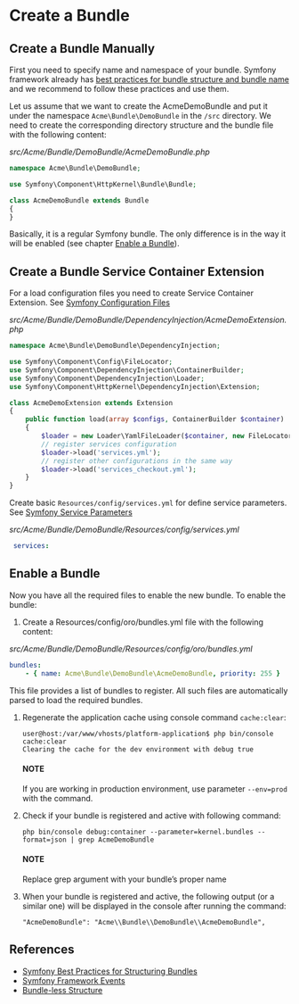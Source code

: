 <a id="index-0"></a>

<a id="how-to-create-new-bundle"></a>

<a id="dev-cookbook-framework-how-to-create-new-bundle"></a>

# Create a Bundle

## Create a Bundle Manually

First you need to specify name and namespace of your bundle. Symfony framework already has
<a href="https://symfony.com/doc/6.4/bundles/best_practices.html#bundle-name" target="_blank">best practices for bundle structure and bundle name</a> and we recommend to follow these practices and use them.

Let us assume that we want to create the AcmeDemoBundle and put it under the namespace `Acme\Bundle\DemoBundle`
in the `/src` directory. We need to create the corresponding directory structure and the bundle file with the following content:

*src/Acme/Bundle/DemoBundle/AcmeDemoBundle.php*
```php
namespace Acme\Bundle\DemoBundle;

use Symfony\Component\HttpKernel\Bundle\Bundle;

class AcmeDemoBundle extends Bundle
{
}
```

Basically, it is a regular Symfony bundle. The only difference is in the way it will be enabled (see chapter [Enable a Bundle]()).

## Create a Bundle Service Container Extension

For a load configuration files you need to create Service Container Extension. See <a href="https://symfony.com/doc/6.4/configuration.html#configuration-files" target="_blank">Symfony Configuration Files</a>

*src/Acme/Bundle/DemoBundle/DependencyInjection/AcmeDemoExtension.php*
```php
namespace Acme\Bundle\DemoBundle\DependencyInjection;

use Symfony\Component\Config\FileLocator;
use Symfony\Component\DependencyInjection\ContainerBuilder;
use Symfony\Component\DependencyInjection\Loader;
use Symfony\Component\HttpKernel\DependencyInjection\Extension;

class AcmeDemoExtension extends Extension
{
    public function load(array $configs, ContainerBuilder $container)
    {
        $loader = new Loader\YamlFileLoader($container, new FileLocator(__DIR__ . '/../Resources/config'));
        // register services configuration
        $loader->load('services.yml');
        // register other configurations in the same way
        $loader->load('services_checkout.yml');
    }
}
```

Create basic `Resources/config/services.yml` for define service parameters. See <a href="https://symfony.com/doc/6.4/service_container.html#service-parameters" target="_blank">Symfony Service Parameters</a>

*src/Acme/Bundle/DemoBundle/Resources/config/services.yml*
```yaml
 services:
```

<!-- Create bundle automatically -->
<!-- --------------------------- -->
<!-- Also new bundle can be generated using `Symfony command generate:bundle`_: -->
<!-- .. _Symfony command generate:bundle: http://symfony.com/doc/2.4/bundles/SensioGeneratorBundle/commands/generate_bundle.html -->
<!-- .. code-block:: none -->
<!-- user@host:/var/www/vhosts/platform-application$ php bin/console generate:bundle -->
<!-- Bundle namespace: Acme/Bundle/DemoBundle -->
<!-- Bundle name [AcmeDemoBundle]: -->
<!-- Target directory [/var/www/vhosts/platform-application/src]: -->
<!-- Configuration format (yml, xml, php, or annotation): yml -->
<!-- Do you want to generate the whole directory structure [no]? -->
<!-- Do you confirm generation [yes]? -->
<!-- Generating the bundle code: OK -->
<!-- Checking that the bundle is autoloaded: OK -->
<!-- Confirm automatic update of your Kernel [yes]? no -->
<!-- Enabling the bundle inside the Kernel: FAILED -->
<!-- Confirm automatic update of the Routing [yes]? no -->
<!-- Importing the bundle routing resource: FAILED -->
<!-- It is important that you don't need to update Kernel and routing, as OroPlatform provides its own way to do that, -->
<!-- which will be described in the `Enable bundle`_ chapter and in following articles. -->
<!-- .. note:: -->
<!-- Automatic bundle generation is provided by the ``sensio/generator-bundle`` package, which is defined in the -->
<!-- ``require-dev`` section of the ``composer.json`` file in the OroPlatform repository. Therefore, in order to use -->
<!-- automatic generation, please, make sure that this package has been installed (one of the ways to do so is to execute -->
<!-- ``composer update`` at the project's root directory to get all packages from the ``require-dev`` section). -->

## Enable a Bundle

Now you have all the required files to enable the new bundle. To enable the bundle:

1. Create a Resources/config/oro/bundles.yml file with the following content:

*src/Acme/Bundle/DemoBundle/Resources/config/oro/bundles.yml*
```yaml
bundles:
    - { name: Acme\Bundle\DemoBundle\AcmeDemoBundle, priority: 255 }
```

This file provides a list of bundles to register. All such files are automatically parsed to load the required bundles.

1. Regenerate the application cache using console command `cache:clear`:
   ```none
   user@host:/var/www/vhosts/platform-application$ php bin/console cache:clear
   Clearing the cache for the dev environment with debug true
   ```

   #### NOTE
   If you are working in production environment, use parameter `--env=prod` with the command.
2. Check if your bundle is registered and active with following command:
   ```none
   php bin/console debug:container --parameter=kernel.bundles --format=json | grep AcmeDemoBundle
   ```

   #### NOTE
   Replace grep argument with your bundle’s proper name
3. When your bundle is registered and active, the following output (or a similar one) will be displayed in the console after running the command:
   ```none
   "AcmeDemoBundle": "Acme\\Bundle\\DemoBundle\\AcmeDemoBundle",
   ```

## References

* <a href="https://symfony.com/doc/6.4/bundles/best_practices.html" target="_blank">Symfony Best Practices for Structuring Bundles</a>
* <a href="https://symfony.com/doc/6.4/reference/events.html" target="_blank">Symfony Framework Events</a>
* [Bundle-less Structure](../architecture/bundle-less-structure.md#dev-backend-architecture-bundle-less-structure)

<!-- Frontend -->
